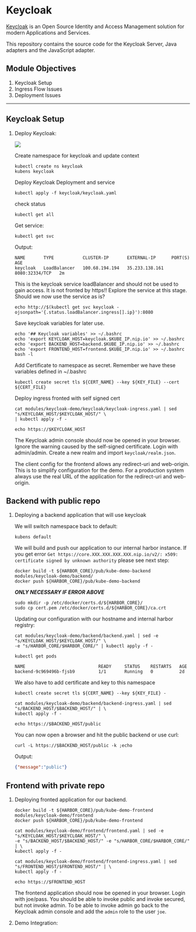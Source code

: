 # Keycloak

[Keycloak](https://github.com/keycloak/keycloak) is an Open Source Identity and Access Management solution for modern Applications and Services.

This repository contains the source code for the Keycloak Server, Java adapters and the JavaScript adapter.

## Module Objectives

1. Keycloak Setup
1. Ingress Flow Issues
1. Deployment Issues

---

## Keycloak Setup

1. Deploy Keycloak:

    ![](img/authz-arch-overview.png)

    Create namespace for keycloak and update context
    ```console
    kubectl create ns keycloak
    kubens keycloak
    ```

    Deploy Keycloak Deployment and service
    ```console
    kubectl apply -f keycloak/keycloak.yaml
    ```

    check status
    ```console
    kubectl get all
    ```

    Get service:
    ```console
    kubectl get svc
    ```

    Output:
    ```console
    NAME       TYPE           CLUSTER-IP       EXTERNAL-IP      PORT(S)          AGE
    keycloak   LoadBalancer   100.68.194.194   35.233.138.161   8080:32334/TCP   2m
    ```

    This is the keycloak service loadBalancer and should not be used to gain access. It is not fronted by https!!
    Explore the service at this stage. Should we now use the service as is?
    ```shell
    echo http://$(kubectl get svc keycloak -ojsonpath='{.status.loadBalancer.ingress[].ip}'):8080
    ```

    Save keycloak variables for later use.
    ```shell
    echo '## Keycloak variables' >> ~/.bashrc
    echo 'export KEYCLOAK_HOST=keycloak.$KUBE_IP.nip.io' >> ~/.bashrc
    echo 'export BACKEND_HOST=backend.$KUBE_IP.nip.io' >> ~/.bashrc
    echo 'export FRONTEND_HOST=frontend.$KUBE_IP.nip.io' >> ~/.bashrc
    bash -l
    ```

    Add Certificate to namespace as secret.
    Remember we have these variables defined in ~/.bashrc
    ```shell
    kubectl create secret tls ${CERT_NAME} --key ${KEY_FILE} --cert ${CERT_FILE}
    ```

    Deploy ingress fronted with self signed cert
    ```shell
    cat modules/keycloak-demo/keycloak/keycloak-ingress.yaml | sed "s/KEYCLOAK_HOST/$KEYCLOAK_HOST/" \
    | kubectl apply -f -

    echo https://$KEYCLOAK_HOST
    ```

    The Keycloak admin console should now be opened in your browser. Ignore the warning caused by the self-signed certificate. Login with admin/admin. Create a new realm and import `keycloak/realm.json`.

    The client config for the frontend allows any redirect-uri and web-origin. This is to simplify configuration for the demo. For a production system always use the real URL of the application for the redirect-uri and web-origin.

## Backend with public repo
1. Deploying a backend application that will use keycloak

    We will switch namespace back to default:
    ```console
    kubens default
    ```

    We will build and push our application to our internal harbor instance. If you get error `Get https://core.XXX.XXX.XXX.XXX.nip.io/v2/: x509: certificate signed by unknown authority` please see next step:
    ```shell
    docker build -t ${HARBOR_CORE}/pub/kube-demo-backend modules/keycloak-demo/backend/
    docker push ${HARBOR_CORE}/pub/kube-demo-backend
    ```

    ***ONLY NECESSARY IF ERROR ABOVE***
    ```
    sudo mkdir -p /etc/docker/certs.d/${HARBOR_CORE}/
    sudo cp cert.pem /etc/docker/certs.d/${HARBOR_CORE}/ca.crt    
    ```

    Updating our configuration with our hostname and internal harbor registry:
    ```shell
    cat modules/keycloak-demo/backend/backend.yaml | sed -e "s/KEYCLOAK_HOST/$KEYCLOAK_HOST/" \
    -e "s/HARBOR_CORE/$HARBOR_CORE/" | kubectl apply -f -
    ```

    ```console
    kubectl get pods
    ```

    ```console
    NAME                            READY     STATUS    RESTARTS   AGE
    backend-9c969496b-fjsb9         1/1       Running   0          2d
    ```

    We also have to add certificate and key to this namespace
    ```
    kubectl create secret tls ${CERT_NAME} --key ${KEY_FILE} -
    ```

    ```shell
    cat modules/keycloak-demo/backend/backend-ingress.yaml | sed "s/BACKEND_HOST/$BACKEND_HOST/" | \
    kubectl apply -f -

    echo https://$BACKEND_HOST/public
    ```

    You can now open a browser and hit the public backend or use curl:
    ```
    curl -L https://$BACKEND_HOST/public -k ;echo
    ```

    Output:
    ```json
    {"message":"public"}
    ```

## Frontend with private repo
1. Deploying fronted application for our backend.
    ```shell
    docker build -t ${HARBOR_CORE}/pub/kube-demo-frontend modules/keycloak-demo/frontend
    docker push ${HARBOR_CORE}/pub/kube-demo-frontend
    ```

    ```
    cat modules/keycloak-demo/frontend/frontend.yaml | sed -e "s/KEYCLOAK_HOST/$KEYCLOAK_HOST/" \
    -e "s/BACKEND_HOST/$BACKEND_HOST/" -e "s/HARBOR_CORE/$HARBOR_CORE/" | \
    kubectl apply -f -
    ```

    ```
    cat modules/keycloak-demo/frontend/frontend-ingress.yaml | sed "s/FRONTEND_HOST/$FRONTEND_HOST/" | \
    kubectl apply -f -

    echo https://$FRONTEND_HOST
    ```

    The frontend application should now be opened in your browser. Login with joe/pass. You should be able to invoke public and invoke secured, but not invoke admin. To be able to invoke admin go back to the Keycloak admin console and add the `admin` role to the user `joe`.

1. Demo Integration:
